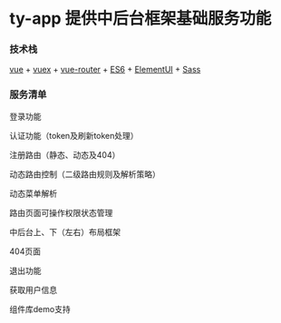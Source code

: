 # ty-app 提供中后台框架基础服务功能

### 技术栈
[vue](https://cn.vuejs.org/v2/guide/) + [vuex](https://vuex.vuejs.org/) + [vue-router](https://router.vuejs.org/zh/) + [ES6](http://caibaojian.com/es6/) + [ElementUI](https://element.eleme.cn/2.0/#/zh-CN) + [Sass](https://sass-lang.com/guide)

### 服务清单

登录功能

认证功能（token及刷新token处理）

注册路由（静态、动态及404）

动态路由控制（二级路由规则及解析策略）

动态菜单解析

路由页面可操作权限状态管理

中后台上、下（左右）布局框架

404页面

退出功能

获取用户信息

组件库demo支持